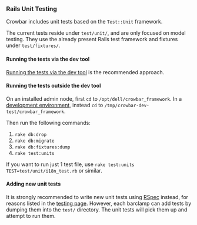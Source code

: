 ### Rails Unit Testing

Crowbar includes unit tests based on the `Test::Unit` framework.

The current tests reside under `test/unit/`, and are only focused on model testing.  They use the already present Rails test framework and fixtures under `test/fixtures/`.

#### Running the tests via the dev tool

[Running the tests via the dev tool](devtool.md) is the recommended approach.

#### Running the tests outside the dev tool

On an installed admin node, first `cd` to `/opt/dell/crowbar_framework`.
In a [development environment](../dev-vm.md), instead `cd` to `/tmp/crowbar-dev-test/crowbar_framework`.

Then run the following commands:

1. `rake db:drop`
1. `rake db:migrate`
1. `rake db:fixtures:dump`
1. `rake test:units`

If you want to run just 1 test file, use `rake test:units TEST=test/unit/i18n_test.rb` or similar.

#### Adding new unit tests

It is strongly recommended to write new unit tests using
[RSpec](rspec.md) instead, for reasons listed in the [testing page](../testing.md).
However, each barclamp can add tests by dumping them into the `test/`
directory.  The unit tests will pick them up and attempt to run them.
